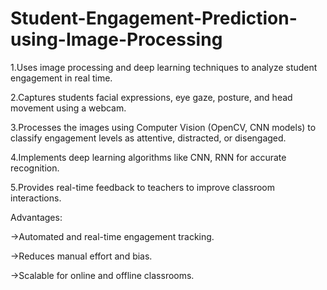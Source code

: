 # Student-Engagement-Prediction-using-Image-Processing
1.Uses image processing and deep learning techniques to analyze student engagement in real time.

2.Captures students facial expressions, eye gaze, posture, and head movement using a webcam.

3.Processes the images using Computer Vision (OpenCV, CNN models) to classify engagement levels as attentive, distracted, or disengaged.

4.Implements deep learning algorithms like CNN, RNN for accurate recognition.

5.Provides real-time feedback to teachers to improve classroom interactions.

Advantages:

->Automated and real-time engagement tracking.

->Reduces manual effort and bias.

->Scalable for online and offline classrooms.





